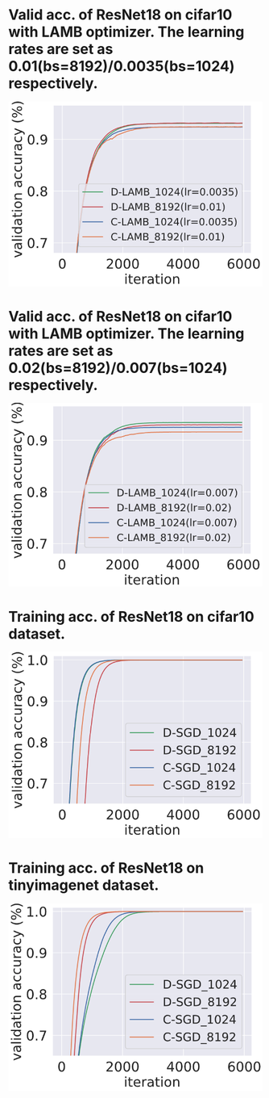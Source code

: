 # Valid acc. of ResNet18 on cifar10 with LAMB optimizer. The learning rates are set as 0.01(bs=8192)/0.0035(bs=1024) respectively.
![resnet18 on cifar10 with LAMB optimizer while lr = 0.01(bs=8192)/0.0035(bs=1024)](resnet18_oncifar10_withlamb001.png)

# Valid acc. of ResNet18 on cifar10 with LAMB optimizer. The learning rates are set as 0.02(bs=8192)/0.007(bs=1024) respectively.
![resnet18 on cifar10 with LAMB optimizer while lr = 0.02(bs=8192)/0.007(bs=1024)](resnet18_oncifar10_withlamb002.png)

# Training acc. of ResNet18 on cifar10 dataset.
![Training acc. of ResNet18 on cifar10 dataset](cifar10_resnet18_trainingacc.png)

# Training acc. of ResNet18 on tinyimagenet dataset.
![Training acc. of ResNet18 on tinyimagenet dataset.](tinyimagenet_resnet18_trainingacc.png)
